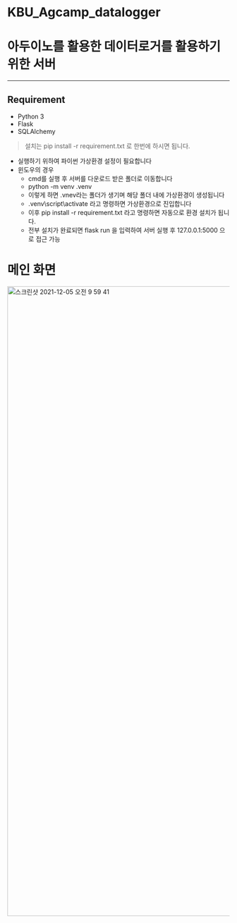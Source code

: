 # KBU_Agcamp_datalogger

# 아두이노를 활용한 데이터로거를 활용하기 위한 서버
***

## Requirement
+ Python 3
+ Flask
+ SQLAlchemy
> 설치는 pip install -r requirement.txt 로 한번에 하시면 됩니다.

+ 실행하기 위하여 파이썬 가상환경 설정이 필요합니다
+ 윈도우의 경우
  + cmd를 실행 후 서버를 다운로드 받은 폴더로 이동합니다
  + python -m venv .venv
  + 이렇게 하면 .vnev라는 폴더가 생기며 해당 폴더 내에 가상환경이 생성됩니다
  + .venv\script\activate 라고 명령하면 가상환경으로 진입합니다
  + 이후 pip install -r requirement.txt 라고 명령하면 자동으로 환경 설치가 됩니다.
  + 전부 설치가 완료되면 flask run 을 입력하여 서버 실행 후 127.0.0.1:5000 으로 접근 가능

# 메인 화면
<img width="1429" alt="스크린샷 2021-12-05 오전 9 59 41" src="https://user-images.githubusercontent.com/5113673/144729335-7a1ea2b7-53a0-47a6-a4a9-3bc6aca1664e.png">
